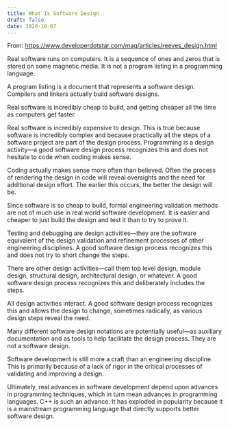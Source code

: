 ```yaml
---
title: What Is Software Design
draft: false
date: 2020-10-07
---
```


From: https://www.developerdotstar.com/mag/articles/reeves_design.html

Real software runs on computers. It is a sequence of ones and zeros that is stored on some magnetic media. It is not a program listing in a programming language.

A program listing is a document that represents a software design. Compilers and linkers actually build software designs.

Real software is incredibly cheap to build, and getting cheaper all the time as computers get faster.

Real software is incredibly expensive to design. This is true because software is incredibly complex and because practically all the steps of a software project are part of the design process.
Programming is a design activity—a good software design process recognizes this and does not hesitate to code when coding makes sense.

Coding actually makes sense more often than believed. Often the process of rendering the design in code will reveal oversights and the need for additional design effort. The earlier this occurs, the better the design will be.

Since software is so cheap to build, formal engineering validation methods are not of much use in real world software development. It is easier and cheaper to just build the design and test it than to try to prove it.

Testing and debugging are design activities—they are the software equivalent of the design validation and refinement processes of other engineering disciplines. A good software design process recognizes this and does not try to short change the steps.

There are other design activities—call them top level design, module design, structural design, architectural design, or whatever. A good software design process recognizes this and deliberately includes the steps.

All design activities interact. A good software design process recognizes this and allows the design to change, sometimes radically, as various design steps reveal the need.

Many different software design notations are potentially useful—as auxiliary documentation and as tools to help facilitate the design process. They are not a software design.

Software development is still more a craft than an engineering discipline. This is primarily because of a lack of rigor in the critical processes of validating and improving a design.

Ultimately, real advances in software development depend upon advances in programming techniques, which in turn mean advances in programming languages. C++ is such an advance. It has exploded in popularity because it is a mainstream programming language that directly supports better software design.